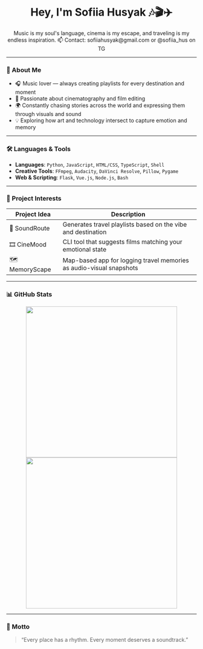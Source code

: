 <h1 align="center">Hey, I'm Sofiia Husyak 🎶🎬✈️</h1>

<p align="center">
  Music is my soul's language, cinema is my escape, and traveling is my endless inspiration.  
  📫 Contact: sofiiahusyak@gmail.com or @sofiia_hus on TG
</p>

---

### 🎯 About Me

- 🎧 Music lover — always creating playlists for every destination and moment  
- 🎥 Passionate about cinematography and film editing  
- 🌍 Constantly chasing stories across the world and expressing them through visuals and sound  
- 💡 Exploring how art and technology intersect to capture emotion and memory  

---

### 🛠 Languages & Tools

- **Languages**: `Python`, `JavaScript`, `HTML/CSS`, `TypeScript`, `Shell`
- **Creative Tools**: `FFmpeg`, `Audacity`, `DaVinci Resolve`, `Pillow`, `Pygame`
- **Web & Scripting**: `Flask`, `Vue.js`, `Node.js`, `Bash`

---

### 🔧 Project Interests

| Project Idea | Description |
|--------------|-------------|
| 🎼 SoundRoute | Generates travel playlists based on the vibe and destination |
| 🎞️ CineMood | CLI tool that suggests films matching your emotional state |
| 🗺️ MemoryScape | Map-based app for logging travel memories as audio-visual snapshots |

---

### 📊 GitHub Stats

<p align="center">
  <img src="https://github-readme-stats.vercel.app/api?username=soulstream-voyager&show_icons=true&theme=tokyonight" width="400" />
  <img src="https://github-readme-streak-stats.herokuapp.com/?user=soulstream-voyager&theme=tokyonight" width="400" />
</p>

---

### 🌟 Motto

> “Every place has a rhythm. Every moment deserves a soundtrack.”


